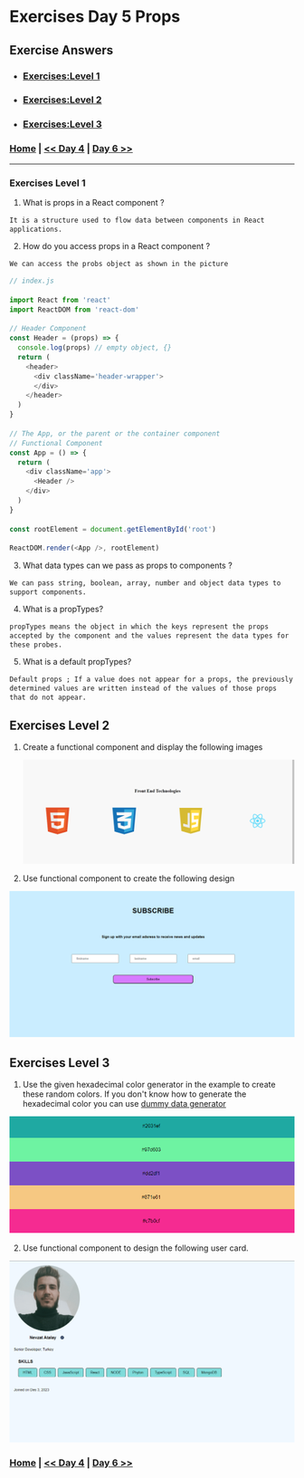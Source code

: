 
# Exercises Day 5 Props

## Exercise  Answers

- ### [Exercises:Level 1](#exercises-level-1)
- ### [Exercises:Level 2](#exercises-level-2)
- ### [Exercises:Level 3](#exercises-level-3)


### [Home](../README.md) | [<< Day 4](day_04.md) | [Day 6 >>](day_06.md)<hr> 

### Exercises Level 1

1. What is props in a React component ?

```
It is a structure used to flow data between components in React applications.
```
2. How do you access props in a React component ?

```
We can access the probs object as shown in the picture
```

```js 
// index.js

import React from 'react'
import ReactDOM from 'react-dom'

// Header Component
const Header = (props) => {
  console.log(props) // empty object, {}
  return (
    <header>
      <div className='header-wrapper'>
      </div>
    </header>
  )
}

// The App, or the parent or the container component
// Functional Component
const App = () => {
  return (
    <div className='app'>
      <Header />
    </div>
  )
}

const rootElement = document.getElementById('root')

ReactDOM.render(<App />, rootElement)
```
3. What data types can we pass as props to components ?

```
We can pass string, boolean, array, number and object data types to support components.
```
4. What is a propTypes?

```
propTypes means the object in which the keys represent the props accepted by the component and the values represent the data types for these probes.
```
5. What is a default propTypes?

```
Default props ; If a value does not appear for a props, the previously determined values are written instead of the values of those props that do not appear.
```

## Exercises Level 2

1. Create a functional component and display the following images

   ![Front end](./src/image/day4_level2_1.png)

2. Use functional component to create the following design

![News Letter](./src/image/day4_level2_2.png)

## Exercises Level 3

1.  Use the given hexadecimal color generator in the example to create these random colors. If you don't know how to generate the hexadecimal color you can use [dummy data generator](https://www.30daysofreact.com/dummy-data)

![Hexadecimal colors](./src/image/day4_level3_1.png)

2. Use functional component to design the following user card.

![User Card](./src/image/day4_level3_2.png)


### [Home](../README.md) | [<< Day 4](day_04.md) | [Day 6 >>](day_06.md) 
